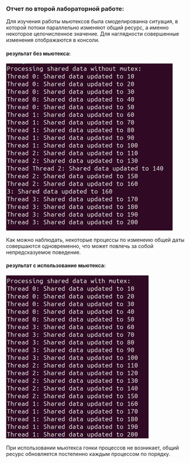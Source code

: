 ### Отчет по второй лабораторной работе:
Для изучения работы мьютексов была смоделированна ситуация, в которой потоки параллельно изменяют общий ресурс, а именно некоторое целочисленное значение. Для наглядности совершенные изменения отображаются в консоли. 
#### результат без мьютекса:
![ошибка при загрузке изображения](SecondTask/output1.png)

Как можно наблюдать, некоторые процессы по изменеию общей даты совершаются одновременно, что может повлечь за собой непредсказуемое поведение.

#### результат с использование мьютекса:
![ошибка при загрузке изображения](SecondTask/output2.png)

При использовании мьютекса гонки процессов не возникает, общий ресурс обновляется постепенно каждым процессом по порядку.
